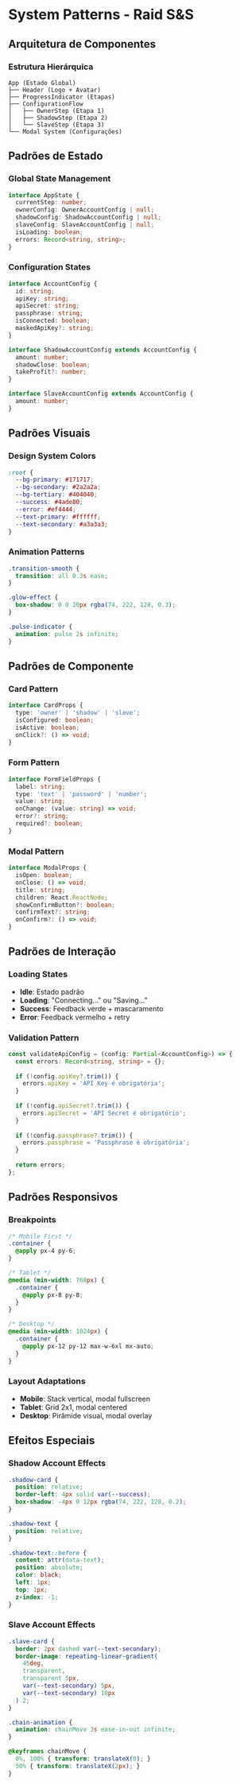 # System Patterns - Raid S&S

## Arquitetura de Componentes

### Estrutura Hierárquica
```
App (Estado Global)
├── Header (Logo + Avatar)
├── ProgressIndicator (Etapas)
├── ConfigurationFlow
│   ├── OwnerStep (Etapa 1)
│   ├── ShadowStep (Etapa 2) 
│   └── SlaveStep (Etapa 3)
└── Modal System (Configurações)
```

## Padrões de Estado

### Global State Management
```typescript
interface AppState {
  currentStep: number;
  ownerConfig: OwnerAccountConfig | null;
  shadowConfig: ShadowAccountConfig | null;
  slaveConfig: SlaveAccountConfig | null;
  isLoading: boolean;
  errors: Record<string, string>;
}
```

### Configuration States
```typescript
interface AccountConfig {
  id: string;
  apiKey: string;
  apiSecret: string;
  passphrase: string;
  isConnected: boolean;
  maskedApiKey?: string;
}

interface ShadowAccountConfig extends AccountConfig {
  amount: number;
  shadowClose: boolean;
  takeProfit?: number;
}

interface SlaveAccountConfig extends AccountConfig {
  amount: number;
}
```

## Padrões Visuais

### Design System Colors
```css
:root {
  --bg-primary: #171717;
  --bg-secondary: #2a2a2a;
  --bg-tertiary: #404040;
  --success: #4ade80;
  --error: #ef4444;
  --text-primary: #ffffff;
  --text-secondary: #a3a3a3;
}
```

### Animation Patterns
```css
.transition-smooth {
  transition: all 0.3s ease;
}

.glow-effect {
  box-shadow: 0 0 20px rgba(74, 222, 128, 0.3);
}

.pulse-indicator {
  animation: pulse 2s infinite;
}
```

## Padrões de Componente

### Card Pattern
```typescript
interface CardProps {
  type: 'owner' | 'shadow' | 'slave';
  isConfigured: boolean;
  isActive: boolean;
  onClick?: () => void;
}
```

### Form Pattern
```typescript
interface FormFieldProps {
  label: string;
  type: 'text' | 'password' | 'number';
  value: string;
  onChange: (value: string) => void;
  error?: string;
  required?: boolean;
}
```

### Modal Pattern
```typescript
interface ModalProps {
  isOpen: boolean;
  onClose: () => void;
  title: string;
  children: React.ReactNode;
  showConfirmButton?: boolean;
  confirmText?: string;
  onConfirm?: () => void;
}
```

## Padrões de Interação

### Loading States
- **Idle**: Estado padrão
- **Loading**: "Connecting..." ou "Saving..."
- **Success**: Feedback verde + mascaramento
- **Error**: Feedback vermelho + retry

### Validation Pattern
```typescript
const validateApiConfig = (config: Partial<AccountConfig>) => {
  const errors: Record<string, string> = {};
  
  if (!config.apiKey?.trim()) {
    errors.apiKey = 'API Key é obrigatória';
  }
  
  if (!config.apiSecret?.trim()) {
    errors.apiSecret = 'API Secret é obrigatório';  
  }
  
  if (!config.passphrase?.trim()) {
    errors.passphrase = 'Passphrase é obrigatória';
  }
  
  return errors;
};
```

## Padrões Responsivos

### Breakpoints
```css
/* Mobile First */
.container {
  @apply px-4 py-6;
}

/* Tablet */
@media (min-width: 768px) {
  .container {
    @apply px-8 py-8;
  }
}

/* Desktop */
@media (min-width: 1024px) {
  .container {
    @apply px-12 py-12 max-w-6xl mx-auto;
  }
}
```

### Layout Adaptations
- **Mobile**: Stack vertical, modal fullscreen
- **Tablet**: Grid 2x1, modal centered
- **Desktop**: Pirâmide visual, modal overlay

## Efeitos Especiais

### Shadow Account Effects
```css
.shadow-card {
  position: relative;
  border-left: 4px solid var(--success);
  box-shadow: -4px 0 12px rgba(74, 222, 128, 0.2);
}

.shadow-text {
  position: relative;
}

.shadow-text::before {
  content: attr(data-text);
  position: absolute;
  color: black;
  left: 1px;
  top: 1px;
  z-index: -1;
}
```

### Slave Account Effects
```css
.slave-card {
  border: 2px dashed var(--text-secondary);
  border-image: repeating-linear-gradient(
    45deg,
    transparent,
    transparent 5px,
    var(--text-secondary) 5px,
    var(--text-secondary) 10px
  ) 2;
}

.chain-animation {
  animation: chainMove 3s ease-in-out infinite;
}

@keyframes chainMove {
  0%, 100% { transform: translateX(0); }
  50% { transform: translateX(2px); }
}
``` 